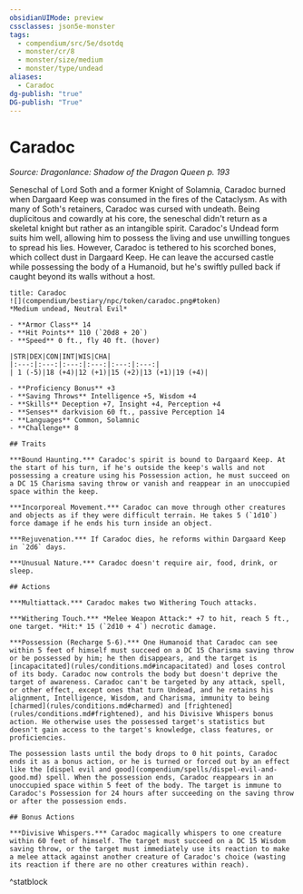 ```yaml
---
obsidianUIMode: preview
cssclasses: json5e-monster
tags:
  - compendium/src/5e/dsotdq
  - monster/cr/8
  - monster/size/medium
  - monster/type/undead
aliases:
  - Caradoc
dg-publish: "true"
DG-publish: "True"
---
```

# Caradoc
*Source: Dragonlance: Shadow of the Dragon Queen p. 193*  

Seneschal of Lord Soth and a former Knight of Solamnia, Caradoc burned when Dargaard Keep was consumed in the fires of the Cataclysm. As with many of Soth's retainers, Caradoc was cursed with undeath. Being duplicitous and cowardly at his core, the seneschal didn't return as a skeletal knight but rather as an intangible spirit. Caradoc's Undead form suits him well, allowing him to possess the living and use unwilling tongues to spread his lies. However, Caradoc is tethered to his scorched bones, which collect dust in Dargaard Keep. He can leave the accursed castle while possessing the body of a Humanoid, but he's swiftly pulled back if caught beyond its walls without a host.

```ad-statblock
title: Caradoc
![](compendium/bestiary/npc/token/caradoc.png#token)
*Medium undead, Neutral Evil*

- **Armor Class** 14 
- **Hit Points** 110 (`20d8 + 20`)
- **Speed** 0 ft., fly 40 ft. (hover)

|STR|DEX|CON|INT|WIS|CHA|
|:---:|:---:|:---:|:---:|:---:|:---:|
| 1 (-5)|18 (+4)|12 (+1)|15 (+2)|13 (+1)|19 (+4)|

- **Proficiency Bonus** +3
- **Saving Throws** Intelligence +5, Wisdom +4
- **Skills** Deception +7, Insight +4, Perception +4
- **Senses** darkvision 60 ft., passive Perception 14
- **Languages** Common, Solamnic
- **Challenge** 8

## Traits

***Bound Haunting.*** Caradoc's spirit is bound to Dargaard Keep. At the start of his turn, if he's outside the keep's walls and not possessing a creature using his Possession action, he must succeed on a DC 15 Charisma saving throw or vanish and reappear in an unoccupied space within the keep.

***Incorporeal Movement.*** Caradoc can move through other creatures and objects as if they were difficult terrain. He takes 5 (`1d10`) force damage if he ends his turn inside an object.

***Rejuvenation.*** If Caradoc dies, he reforms within Dargaard Keep in `2d6` days.

***Unusual Nature.*** Caradoc doesn't require air, food, drink, or sleep.

## Actions

***Multiattack.*** Caradoc makes two Withering Touch attacks.

***Withering Touch.*** *Melee Weapon Attack:* +7 to hit, reach 5 ft., one target. *Hit:* 15 (`2d10 + 4`) necrotic damage.

***Possession (Recharge 5-6).*** One Humanoid that Caradoc can see within 5 feet of himself must succeed on a DC 15 Charisma saving throw or be possessed by him; he then disappears, and the target is [incapacitated](rules/conditions.md#incapacitated) and loses control of its body. Caradoc now controls the body but doesn't deprive the target of awareness. Caradoc can't be targeted by any attack, spell, or other effect, except ones that turn Undead, and he retains his alignment, Intelligence, Wisdom, and Charisma, immunity to being [charmed](rules/conditions.md#charmed) and [frightened](rules/conditions.md#frightened), and his Divisive Whispers bonus action. He otherwise uses the possessed target's statistics but doesn't gain access to the target's knowledge, class features, or proficiencies.

The possession lasts until the body drops to 0 hit points, Caradoc ends it as a bonus action, or he is turned or forced out by an effect like the [dispel evil and good](compendium/spells/dispel-evil-and-good.md) spell. When the possession ends, Caradoc reappears in an unoccupied space within 5 feet of the body. The target is immune to Caradoc's Possession for 24 hours after succeeding on the saving throw or after the possession ends.

## Bonus Actions

***Divisive Whispers.*** Caradoc magically whispers to one creature within 60 feet of himself. The target must succeed on a DC 15 Wisdom saving throw, or the target must immediately use its reaction to make a melee attack against another creature of Caradoc's choice (wasting its reaction if there are no other creatures within reach).
```
^statblock